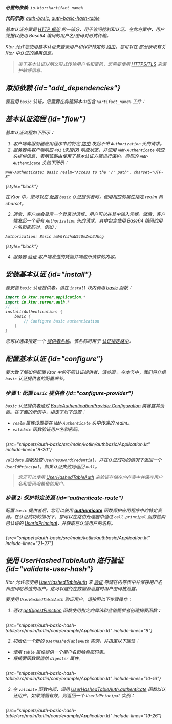 [//]: # (title: Ktor Server 中的基本认证)

<show-structure for="chapter" depth="2"/>

<var name="artifact_name" value="ktor-server-auth"/>

<tldr>
<p>
<b>必需的依赖</b>: <code>io.ktor:%artifact_name%</code>
</p>
<p>
<b>代码示例</b>: <a href="https://github.com/ktorio/ktor-documentation/tree/%ktor_version%/codeSnippets/snippets/auth-basic">auth-basic</a>, <a href="https://github.com/ktorio/ktor-documentation/tree/%ktor_version%/codeSnippets/snippets/auth-basic-hash-table">auth-basic-hash-table</a>
</p>
<include from="lib.topic" element-id="native_server_supported"/>
</tldr>

基本认证方案是 [HTTP 框架](https://developer.mozilla.org/en-US/docs/Web/HTTP/Authentication) 的一部分，用于访问控制和认证。在此方案中，用户凭据以使用 Base64 编码的用户名/密码对形式传输。

Ktor 允许您使用基本认证来登录用户和保护特定的 [路由](server-routing.md)。您可以在 [](server-auth.md) 部分获取有关 Ktor 中认证的通用信息。

> 鉴于基本认证以明文形式传输用户名和密码，您需要使用 [HTTPS/TLS](server-ssl.md) 来保护敏感信息。

## 添加依赖 {id="add_dependencies"}
要启用 `basic` 认证，您需要在构建脚本中包含 `%artifact_name%` 工件：

<include from="lib.topic" element-id="add_ktor_artifact"/>

## 基本认证流程 {id="flow"}

基本认证流程如下所示：

1.  客户端向服务器应用程序中的特定 [路由](server-routing.md) 发起不带 `Authorization` 头的请求。
2.  服务器向客户端响应 `401` (未授权) 响应状态，并使用 `WWW-Authenticate` 响应头提供信息，表明该路由使用了基本认证方案进行保护。典型的 `WWW-Authenticate` 头如下所示：
   
   ```
   WWW-Authenticate: Basic realm="Access to the '/' path", charset="UTF-8"
   ```
   {style="block"}
   
   在 Ktor 中，您可以在 [配置](#configure-provider) `basic` 认证提供者时，使用相应的属性指定 realm 和 charset。

3.  通常，客户端会显示一个登录对话框，用户可以在其中输入凭据。然后，客户端发起一个带有 `Authorization` 头的请求，其中包含使用 Base64 编码的用户名和密码对，例如：
   
   ```
   Authorization: Basic amV0YnJhaW5zOmZvb2Jhcg
   ```
   {style="block"}

4.  服务器 [验证](#configure-provider) 客户端发送的凭据并响应所请求的内容。

## 安装基本认证 {id="install"}
要安装 `basic` 认证提供者，请在 `install` 块内调用 [basic](https://api.ktor.io/ktor-server/ktor-server-plugins/ktor-server-auth/io.ktor.server.auth/basic.html) 函数：

```kotlin
import io.ktor.server.application.*
import io.ktor.server.auth.*
// ...
install(Authentication) {
    basic {
        // Configure basic authentication
    }
}
```

您可以选择指定一个 [提供者名称](server-auth.md#provider-name)，该名称可用于 [认证指定路由](#authenticate-route)。

## 配置基本认证 {id="configure"}

要大致了解如何配置 Ktor 中的不同认证提供者，请参阅 [](server-auth.md#configure)。在本节中，我们将介绍 `basic` 认证提供者的配置细节。

### 步骤 1: 配置 `basic` 提供者 {id="configure-provider"}

`basic` 认证提供者通过 [BasicAuthenticationProvider.Configuration](https://api.ktor.io/ktor-server/ktor-server-plugins/ktor-server-auth/io.ktor.server.auth/-basic-authentication-provider/-config/index.html) 类暴露其设置。在下面的示例中，指定了以下设置：
*   `realm` 属性设置要在 `WWW-Authenticate` 头中传递的 realm。
*   `validate` 函数验证用户名和密码。

```kotlin
```
{src="snippets/auth-basic/src/main/kotlin/authbasic/Application.kt" include-lines="9-20"}
   
`validate` 函数检查 `UserPasswordCredential`，并在认证成功的情况下返回一个 `UserIdPrincipal`，如果认证失败则返回 `null`。
> 您还可以使用 [UserHashedTableAuth](#validate-user-hash) 来验证存储在内存表中并保存用户名和密码哈希值的用户。

### 步骤 2: 保护特定资源 {id="authenticate-route"}

配置 `basic` 提供者后，您可以使用 **[authenticate](server-auth.md#authenticate-route)** 函数保护应用程序中的特定资源。在认证成功的情况下，您可以在路由处理器中通过 `call.principal` 函数检索已认证的 [UserIdPrincipal](https://api.ktor.io/ktor-server/ktor-server-plugins/ktor-server-auth/io.ktor.server.auth/-user-id-principal/index.html)，并获取已认证用户的名称。

```kotlin
```
{src="snippets/auth-basic/src/main/kotlin/authbasic/Application.kt" include-lines="21-27"}

## 使用 UserHashedTableAuth 进行验证 {id="validate-user-hash"}

Ktor 允许您使用 [UserHashedTableAuth](#validate-user-hash) 来 [验证](#configure-provider) 存储在内存表中并保存用户名和密码哈希值的用户。这可以避免在数据源泄露时用户密码被泄露。

要使用 `UserHashedTableAuth` 验证用户，请按照以下步骤操作：

1.  通过 [getDigestFunction](https://api.ktor.io/ktor-utils/io.ktor.util/get-digest-function.html) 函数使用指定的算法和盐值提供者创建摘要函数：
   
   ```kotlin
   ```
   {src="snippets/auth-basic-hash-table/src/main/kotlin/com/example/Application.kt" include-lines="9"}

2.  初始化一个新的 `UserHashedTableAuth` 实例，并指定以下属性：
   *   使用 `table` 属性提供一个用户名和哈希密码表。
   *   将摘要函数赋值给 `digester` 属性。
   
   ```kotlin
   ```
   {src="snippets/auth-basic-hash-table/src/main/kotlin/com/example/Application.kt" include-lines="10-16"}
   
3.  在 `validate` 函数内部，调用 [UserHashedTableAuth.authenticate](https://api.ktor.io/ktor-server/ktor-server-plugins/ktor-server-auth/io.ktor.server.auth/-user-hashed-table-auth/authenticate.html) 函数以认证用户，如果凭据有效，则返回一个 `UserIdPrincipal` 实例：

   ```kotlin
   ```
   {src="snippets/auth-basic-hash-table/src/main/kotlin/com/example/Application.kt" include-lines="19-26"}